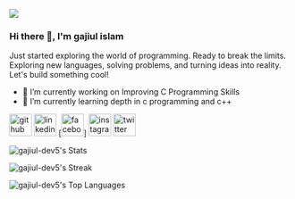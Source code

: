 ![](https://scontent.fdac22-2.fna.fbcdn.net/v/t39.30808-6/465733154_1119383843077784_1011741182249477054_n.jpg?stp=dst-jpg_s960x960&_nc_cat=104&ccb=1-7&_nc_sid=cc71e4&_nc_ohc=IKzMk1Nv94AQ7kNvgESIYEO&_nc_zt=23&_nc_ht=scontent.fdac22-2.fna&_nc_gid=AqJqEgi-QcPxFeP6b9mlNuP&oh=00_AYAsnJ8uNJFClPRNAvP1ekpdQOdImEPadVEqyCaYafQq-w&oe=6731150A)
### Hi there 👋, I'm gajiul islam

Just started exploring the world of programming. Ready to break the limits. Exploring new languages, solving problems, and turning ideas into reality. Let's build something cool!

- 🔭 I’m currently working on Improving C Programming Skills 
- 🌱 I’m currently learning depth in c programming and c++ 


[<img src='https://cdn.jsdelivr.net/npm/simple-icons@3.0.1/icons/github.svg' alt='github' height='40'>](https://github.com/gajiul-dev5)  [<img src='https://cdn.jsdelivr.net/npm/simple-icons@3.0.1/icons/linkedin.svg' alt='linkedin' height='40'>](https://www.linkedin.com/in/gajiul_dev5/)  [<img src='https://cdn.jsdelivr.net/npm/simple-icons@3.0.1/icons/facebook.svg' alt='facebook' height='40'>] [<img src='https://cdn.jsdelivr.net/npm/simple-icons@3.0.1/icons/instagram.svg' alt='instagram' height='40'>](https://www.instagram.com/ro_key_83/)  [<img src='https://cdn.jsdelivr.net/npm/simple-icons@3.0.1/icons/twitter.svg' alt='twitter' height='40'>](https://twitter.com/gajiul_dev5)  


![gajiul-dev5's Stats](https://github-readme-stats.vercel.app/api?username=gajiul-dev5&theme=tokyonight&show_icons=true&hide_border=true&count_private=false)

![gajiul-dev5's Streak](https://github-readme-streak-stats.herokuapp.com/?user=gajiul-dev5&theme=tokyonight&hide_border=true)

![gajiul-dev5's Top Languages](https://github-readme-stats.vercel.app/api/top-langs/?username=gajiul-dev5&theme=tokyonight&show_icons=true&hide_border=true&layout=compact)
